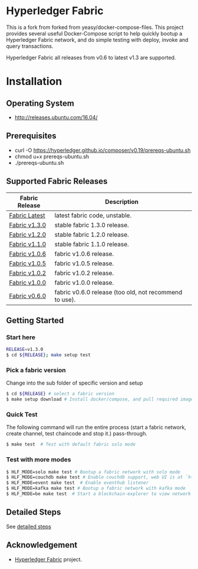 # Hyperledger Fabric
This is a fork from forked from yeasy/docker-compose-files. This project provides several useful Docker-Compose script to help quickly bootup a Hyperledger Fabric network, and do simple testing with deploy, invoke and query transactions.

Hyperledger Fabric all releases from v0.6 to latest v1.3 are supported.

# Installation
## Operating System
* http://releases.ubuntu.com/16.04/
## Prerequisites
* curl -O https://hyperledger.github.io/composer/v0.19/prereqs-ubuntu.sh
* chmod u+x prereqs-ubuntu.sh
* ./prereqs-ubuntu.sh


## Supported Fabric Releases

Fabric Release | Description
--- | ---
[Fabric Latest](latest/) | latest fabric code, unstable.
[Fabric v1.3.0](v1.3.0/) | stable fabric 1.3.0 release.
[Fabric v1.2.0](v1.2.0/) | stable fabric 1.2.0 release.
[Fabric v1.1.0](v1.1.0/) | stable fabric 1.1.0 release.
[Fabric v1.0.6](v1.0.6/) | fabric v1.0.6 release.
[Fabric v1.0.5](v1.0.5/) | fabric v1.0.5 release.
[Fabric v1.0.2](v1.0.2/) | fabric v1.0.2 release.
[Fabric v1.0.0](v1.0.0/) | fabric v1.0.0 release.
[Fabric v0.6.0](v0.6.0/) | fabric v0.6.0 release (too old, not recommend to use).


## Getting Started

### Start here

```bash
RELEASE=v1.3.0
$ cd ${RELEASE}; make setup test
```

### Pick a fabric version

Change into the sub folder of specific version and setup

```bash
$ cd ${RELEASE} # select a fabric version
$ make setup download # Install docker/compose, and pull required images
```

### Quick Test

The following command will run the entire process (start a fabric network, create channel, test chaincode and stop it.) pass-through.

```bash
$ make test  # Test with default fabric solo mode
```

### Test with more modes

```bash
$ HLF_MODE=solo make test # Bootup a fabric network with solo mode
$ HLF_MODE=couchdb make test # Enable couchdb support, web UI is at `http://localhost:5984/_utils`
$ HLF_MODE=event make test  # Enable eventhub listener
$ HLF_MODE=kafka make test # Bootup a fabric network with kafka mode
$ HLF_MODE=be make test  # Start a blockchain-explorer to view network info
```

## Detailed Steps

See [detailed steps](docs/steps.md)

## Acknowledgement

* [Hyperledger Fabric](https://github.com/hyperledger/fabric/) project.
